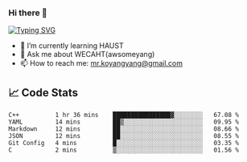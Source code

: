 ### Hi there 👋

[![Typing SVG](https://readme-typing-svg.herokuapp.com?color=%23F78A63&lines=Here+are+some+ideas+to+get+you+started%3A)](https://git.io/typing-svg)

- 🌱 I’m currently learning HAUST
- 💬 Ask me about WECAHT(awsomeyang)
- 📫 How to reach me: mr.koyangyang@gmail.com

## &#x1f4c8; Code Stats
<!--START_SECTION:waka-->

```text
C++          1 hr 36 mins    ████████████████▓░░░░░░░░   67.08 %
YAML         14 mins         ██▒░░░░░░░░░░░░░░░░░░░░░░   09.95 %
Markdown     12 mins         ██░░░░░░░░░░░░░░░░░░░░░░░   08.66 %
JSON         12 mins         ██░░░░░░░░░░░░░░░░░░░░░░░   08.55 %
Git Config   4 mins          █░░░░░░░░░░░░░░░░░░░░░░░░   03.35 %
C            2 mins          ▒░░░░░░░░░░░░░░░░░░░░░░░░   01.56 %
```

<!--END_SECTION:waka-->